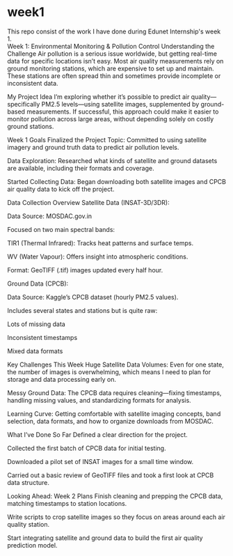 # week1
This repo consist of the work I have done during Edunet Internship's week 1.  
Week 1: Environmental Monitoring & Pollution Control
Understanding the Challenge
Air pollution is a serious issue worldwide, but getting real-time data for specific locations isn’t easy. Most air quality measurements rely on ground monitoring stations, which are expensive to set up and maintain. These stations are often spread thin and sometimes provide incomplete or inconsistent data.

My Project Idea
I’m exploring whether it’s possible to predict air quality—specifically PM2.5 levels—using satellite images, supplemented by ground-based measurements. If successful, this approach could make it easier to monitor pollution across large areas, without depending solely on costly ground stations.

Week 1 Goals
Finalized the Project Topic: Committed to using satellite imagery and ground truth data to predict air pollution levels.

Data Exploration: Researched what kinds of satellite and ground datasets are available, including their formats and coverage.

Started Collecting Data: Began downloading both satellite images and CPCB air quality data to kick off the project.

Data Collection Overview
Satellite Data (INSAT-3D/3DR):

Data Source: MOSDAC.gov.in

Focused on two main spectral bands:

TIR1 (Thermal Infrared): Tracks heat patterns and surface temps.

WV (Water Vapour): Offers insight into atmospheric conditions.

Format: GeoTIFF (.tif) images updated every half hour.

Ground Data (CPCB):

Data Source: Kaggle’s CPCB dataset (hourly PM2.5 values).

Includes several states and stations but is quite raw:

Lots of missing data

Inconsistent timestamps

Mixed data formats

Key Challenges This Week
Huge Satellite Data Volumes: Even for one state, the number of images is overwhelming, which means I need to plan for storage and data processing early on.

Messy Ground Data: The CPCB data requires cleaning—fixing timestamps, handling missing values, and standardizing formats for analysis.

Learning Curve: Getting comfortable with satellite imaging concepts, band selection, data formats, and how to organize downloads from MOSDAC.

What I’ve Done So Far
Defined a clear direction for the project.

Collected the first batch of CPCB data for initial testing.

Downloaded a pilot set of INSAT images for a small time window.

Carried out a basic review of GeoTIFF files and took a first look at CPCB data structure.

Looking Ahead: Week 2 Plans
Finish cleaning and prepping the CPCB data, matching timestamps to station locations.

Write scripts to crop satellite images so they focus on areas around each air quality station.

Start integrating satellite and ground data to build the first air quality prediction model.

